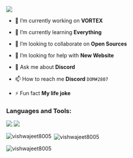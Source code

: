 
<img src="https://cdn.discordapp.com/attachments/899181942984048711/899181973409529906/Im_vishwajeet_1.png"/>

- 🔭 I’m currently working on **VORTEX**

- 🌱 I’m currently learning **Everything**

- 👯 I’m looking to collaborate on **Open Sources**

- 🤝 I’m looking for help with **New Website**

- 💬 Ask me about **Discord**

- 📫 How to reach me **Discord** `DOM#2807`

- ⚡ Fun fact **My life joke**


<h3 align="left">Languages and Tools:</h3>
<img src="https://cdn.discordapp.com/attachments/899181942984048711/899183913233166376/Im_vishwajeet_2.png"/>
<img src="https://cdn.discordapp.com/attachments/899181942984048711/899675960767578152/Im_vishwajeet_3.png"/>

<p><img align="left" src="https://github-readme-stats.vercel.app/api/top-langs?username=vishwajeet8005&show_icons=true&locale=en&layout=tokyonight" alt="vishwajeet8005" /></p>

<p>&nbsp;<img align="center" src="https://github-readme-stats.vercel.app/api?username=vishwajeet8005&show_icons=true&locale=en" alt="vishwajeet8005" /></p>

<p><img align="center" src="https://github-readme-streak-stats.herokuapp.com/?user=vishwajeet8005&" alt="vishwajeet8005" /></p>
